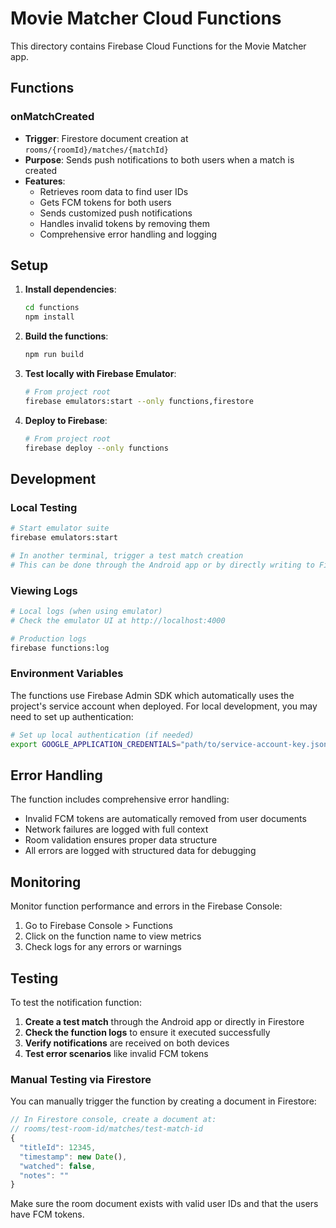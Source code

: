 # Movie Matcher Cloud Functions

This directory contains Firebase Cloud Functions for the Movie Matcher app.

## Functions

### onMatchCreated
- **Trigger**: Firestore document creation at `rooms/{roomId}/matches/{matchId}`
- **Purpose**: Sends push notifications to both users when a match is created
- **Features**:
  - Retrieves room data to find user IDs
  - Gets FCM tokens for both users
  - Sends customized push notifications
  - Handles invalid tokens by removing them
  - Comprehensive error handling and logging

## Setup

1. **Install dependencies**:
   ```bash
   cd functions
   npm install
   ```

2. **Build the functions**:
   ```bash
   npm run build
   ```

3. **Test locally with Firebase Emulator**:
   ```bash
   # From project root
   firebase emulators:start --only functions,firestore
   ```

4. **Deploy to Firebase**:
   ```bash
   # From project root
   firebase deploy --only functions
   ```

## Development

### Local Testing
```bash
# Start emulator suite
firebase emulators:start

# In another terminal, trigger a test match creation
# This can be done through the Android app or by directly writing to Firestore
```

### Viewing Logs
```bash
# Local logs (when using emulator)
# Check the emulator UI at http://localhost:4000

# Production logs
firebase functions:log
```

### Environment Variables
The functions use Firebase Admin SDK which automatically uses the project's service account when deployed. For local development, you may need to set up authentication:

```bash
# Set up local authentication (if needed)
export GOOGLE_APPLICATION_CREDENTIALS="path/to/service-account-key.json"
```

## Error Handling

The function includes comprehensive error handling:
- Invalid FCM tokens are automatically removed from user documents
- Network failures are logged with full context
- Room validation ensures proper data structure
- All errors are logged with structured data for debugging

## Monitoring

Monitor function performance and errors in the Firebase Console:
1. Go to Firebase Console > Functions
2. Click on the function name to view metrics
3. Check logs for any errors or warnings

## Testing

To test the notification function:

1. **Create a test match** through the Android app or directly in Firestore
2. **Check the function logs** to ensure it executed successfully
3. **Verify notifications** are received on both devices
4. **Test error scenarios** like invalid FCM tokens

### Manual Testing via Firestore
You can manually trigger the function by creating a document in Firestore:

```javascript
// In Firestore console, create a document at:
// rooms/test-room-id/matches/test-match-id
{
  "titleId": 12345,
  "timestamp": new Date(),
  "watched": false,
  "notes": ""
}
```

Make sure the room document exists with valid user IDs and that the users have FCM tokens.